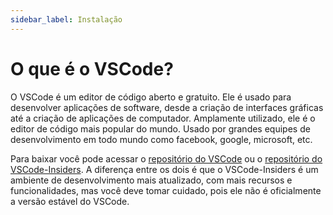 ```yaml
---
sidebar_label: Instalação
---
```


# O que é o VSCode?

O VSCode é um editor de código aberto e gratuito. Ele é usado para desenvolver aplicações de software, desde a criação de interfaces gráficas até a criação de aplicações de computador. Amplamente utilizado, ele é o editor de código mais popular do mundo. Usado por grandes equipes de desenvolvimento em todo mundo como facebook, google, microsoft, etc.

Para baixar você pode acessar o [repositório do VSCode](https://code.visualstudio.com/download) ou o [repositório do VSCode-Insiders](https://code.visualstudio.com/insiders/). A diferença entre os dois é que o VSCode-Insiders é um ambiente de desenvolvimento mais atualizado, com mais recursos e funcionalidades, mas você deve tomar cuidado, pois ele não é oficialmente a versão estável do VSCode.